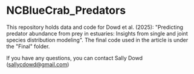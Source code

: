 # NCBlueCrab_Predators

This repository holds data and code for Dowd et al. (2025): "Predicting predator abundance from prey in estuaries: Insights from single and joint species distribution modeling". The final code used in the article is under the "Final" folder. 

If you have any questions, you can contact Sally Dowd (sallycdowd@gmail.com)

